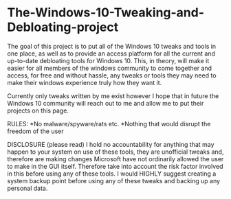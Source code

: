 # The-Windows-10-Tweaking-and-Debloating-project

The goal of this project is to put all of the Windows 10 tweaks and tools in one place, as well as to provide an access platform for all the current and up-to-date debloating tools for Windows 10. This, in theory, will make it easier for all members of the windows community to come together and access, for free and without hassle, any tweaks or tools they may need to make their windows experience truly how they want it.

Currently only tweaks written by me exist however I hope that in future the Windows 10 community will reach out to me and allow me to put their projects on this page.

RULES: 
*No malware/spyware/rats etc.
*Nothing that would disrupt the freedom of the user

DISCLOSURE (please read)
I hold no accountability for anything that may happen to your system on use of these tools, they are unofficial tweaks and, therefore are making changes Microsoft have not ordinarily allowed the user to make in the GUI itself. Therefore take into account the risk factor involved in this before using any of these tools. I would HIGHLY suggest creating a system backup point before using any of these tweaks and backing up any personal data.
